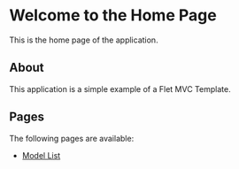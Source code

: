 # Welcome to the Home Page
This is the home page of the application.

## About
This application is a simple example of a Flet MVC Template.

## Pages
The following pages are available:
- [Model List](/data)
